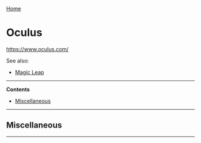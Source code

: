 [Home](Readme.md)
# Oculus

https://www.oculus.com/

See also:

- [Magic Leap](MagicLeap.md)

---

**Contents**

- [Miscellaneous](Oculus.md#miscellaneous)

---

## Miscellaneous

---
